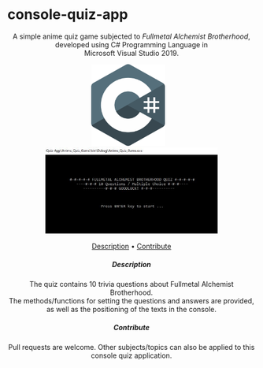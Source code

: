 # console-quiz-app
<div align="center">
  <p>A simple anime quiz game subjected to <em>Fullmetal Alchemist Brotherhood</em>, developed using C# Programming Language in <br>Microsoft Visual Studio 2019.<p>

  <img src="images/c-sharp-logo-png.png" width="150" >&emsp;<img src="images/console-view.png" width="350" >

  <p align="center">
    <a href="#description">Description</a> •
    <a href="#contribute">Contribute</a>
  </p>
  
  <p id="description">
    <h5>Description</h5>
    The quiz contains 10 trivia questions about Fullmetal Alchemist Brotherhood.<br>
    The methods/functions for setting the questions and answers are provided, as well as the positioning of the texts in the console.
  </p>
    
  <p id="contribute">
    <h5>Contribute</h5>
    Pull requests are welcome. Other subjects/topics can also be applied to this console quiz application.
  </p>
</div>
